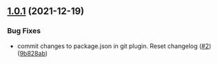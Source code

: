 ## [1.0.1](https://github.com/swarm-io/release-config-javascript-actions/compare/v1.0.0...v1.0.1) (2021-12-19)


### Bug Fixes

* commit changes to package.json in git plugin. Reset changelog ([#2](https://github.com/swarm-io/release-config-javascript-actions/issues/2)) ([9b828ab](https://github.com/swarm-io/release-config-javascript-actions/commit/9b828ab00a0e25c6f6535a13e765343baaacaa34))
